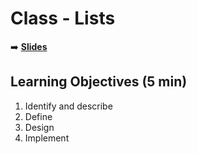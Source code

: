 <!-- .slide: data-background="./Images/header.svg" data-background-repeat="none" data-background-size="40% 40%" data-background-position="center 10%" class="header" -->
# Class - Lists

<!-- Put a link to the slides so that students can find them -->

➡️ [**Slides**](https://docs.google.com/presentation/d/149BT-FQTgYIrJ4NZzcHc6C37QcOZ3MweP9Cg6JC_REY/edit?usp=sharing)

<!-- > -->

## Learning Objectives (5 min)

1. Identify and describe
1. Define
1. Design
1. Implement
